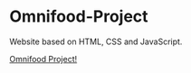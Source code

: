 <h1> Omnifood-Project </h1>

Website based on HTML, CSS and JavaScript.

<a href="https://omnifood-cristian.netlify.app/"> Omnifood Project! </a>
